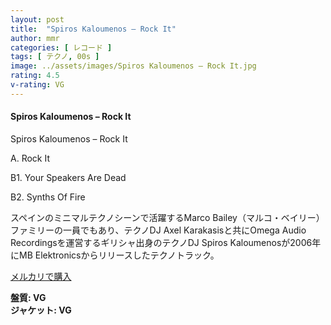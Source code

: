 ```yaml
---
layout: post
title:  "Spiros Kaloumenos – Rock It"
author: mmr
categories: [ レコード ]
tags: [ テクノ, 00s ]
image: ../assets/images/Spiros Kaloumenos – Rock It.jpg
rating: 4.5
v-rating: VG
---
```


#### Spiros Kaloumenos – Rock It

Spiros Kaloumenos – Rock It

A. Rock It

B1. Your Speakers Are Dead

B2. Synths Of Fire

スペインのミニマルテクノシーンで活躍するMarco Bailey（マルコ・ベイリー）ファミリーの一員でもあり、テクノDJ Axel Karakasisと共にOmega Audio Recordingsを運営するギリシャ出身のテクノDJ Spiros Kaloumenosが2006年にMB Elektronicsからリリースしたテクノトラック。

[メルカリで購入](https://jp.mercari.com/item/m53116919196?afid=6142608987)

<div class="mt-4 mb-4 d-flex align-items-center">
<strong class="mr-1">盤質: VG</strong>
</div>
<div class="mt-4 mb-4 d-flex align-items-center">
<strong class="mr-1">ジャケット: VG</strong>
</div>
